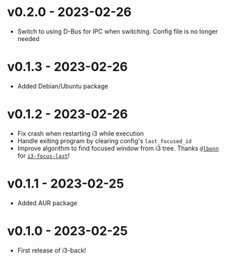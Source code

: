 # v0.2.0 - 2023-02-26

- Switch to using D-Bus for IPC when switching. Config file is no longer needed

# v0.1.3 - 2023-02-26

- Added Debian/Ubuntu package

# v0.1.2 - 2023-02-26

- Fix crash when restarting i3 while execution
- Handle exiting program by clearing config's `last_focused_id`
- Improve algorithm to find focused window from i3 tree. Thanks [`@lbonn`](https://github.com/lbonn) for [`i3-focus-last`](https://github.com/lbonn/i3-focus-last)!

# v0.1.1 - 2023-02-25

- Added AUR package

# v0.1.0 - 2023-02-25

- First release of i3-back!
